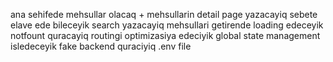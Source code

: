 ana sehifede mehsullar olacaq +
mehsullarin detail page yazacayiq
sebete elave ede bileceyik
search yazacayiq
mehsullari getirende loading edeceyik
notfount quracayiq
routingi optimizasiya edeciyik
global state management isledeceyik
fake backend quraciyiq
.env file
